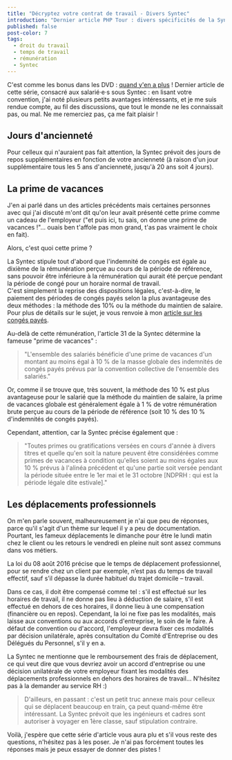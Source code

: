 ```yaml
---
title: "Décryptez votre contrat de travail - Divers Syntec"
introduction: "Dernier article PHP Tour : divers spécificités de la Syntec"
published: false
post-color: 7
tags:
  - droit du travail
  - temps de travail
  - rémunération
  - Syntec
---
```


C'est comme les bonus dans les DVD : [quand y'en a plus](https://youtu.be/VHoT4N43jK8?t=183) ! Dernier article de cette série, consacré aux salarié·e·s sous Syntec : en lisant votre convention, j'ai noté plusieurs petits avantages intéressants, et je me suis rendue compte, au fil des discussions, que tout le monde ne les connaissait pas, ou mal. Ne me remerciez pas, ça me fait plaisir !

## Jours d'ancienneté

Pour celleux qui n'auraient pas fait attention, la Syntec prévoit des jours de repos supplémentaires en fonction de votre ancienneté (à raison d'un jour supplémentaire tous les 5 ans d'ancienneté, jusqu'à 20 ans soit 4 jours).

## La prime de vacances

J'en ai parlé dans un des articles précédents mais certaines personnes avec qui j'ai discuté m'ont dit qu'on leur avait présenté cette prime comme un cadeau de l'employeur ("et puis ici, tu sais, on donne une prime de vacances !"… ouais ben t'affole pas mon grand, t'as pas vraiment le choix en fait).

Alors, c'est quoi cette prime ?

La Syntec stipule tout d'abord que l'indemnité de congés est égale au dixième de la rémunération perçue au cours de la période de référence, sans pouvoir être inférieure à la rémunération qui aurait été perçue pendant la période de congé pour un horaire normal de travail.  
C'est simplement la reprise des dispositions légales, c'est-à-dire, le paiement des périodes de congés payés selon la plus avantageuse des deux méthodes : la méthode des 10% ou la méthode du maintien de salaire. Pour plus de détails sur le sujet, je vous renvoie à mon [article sur les congés payés](/2016/08/02/il-etait-une-fois-les-conges-payes.html#3-valorisation-des-congés-payés).

Au-delà de cette rémunération, l'article 31 de la Syntec détermine la fameuse "prime de vacances" :

> "L'ensemble des salariés bénéficie d'une prime de vacances d'un montant au moins égal à 10 % de la masse globale des indemnités de congés payés prévus par la convention collective de l'ensemble des salariés."

Or, comme il se trouve que, très souvent, la méthode des 10 % est plus avantageuse pour le salarié que la méthode du maintien de salaire, la prime de vacances globale est généralement égale à 1 % de votre rémunération brute perçue au cours de la période de référence (soit 10 % des 10 % d'indemnités de congés payés).

Cependant, attention, car la Syntec précise également que : 

> "Toutes primes ou gratifications versées en cours d'année à divers titres et quelle qu'en soit la nature peuvent être considérées comme primes de vacances à condition qu'elles soient au moins égales aux 10 % prévus à l'alinéa précédent et qu'une partie soit versée pendant la période située entre le 1er mai et le 31 octobre [NDPRH : qui est la période légale dite estivale]."

## Les déplacements professionnels

On m'en parle souvent, malheureusement je n'ai que peu de réponses, parce qu'il s'agit d'un thème sur lequel il y a peu de documentation. Pourtant, les fameux déplacements le dimanche pour être le lundi matin chez le client ou les retours le vendredi en pleine nuit sont assez communs dans vos métiers.

La loi du 08 août 2016 précise que le temps de déplacement professionnel, pour se rendre chez un client par exemple, n’est pas du temps de travail effectif, sauf s’il dépasse la durée habituel du trajet domicile – travail.

Dans ce cas, il doit être compensé comme tel : s'il est effectué sur les horaires de travail, il ne donne pas lieu à déduction de salaire, s'il est effectué en dehors de ces horaires, il donne lieu à une compensation (financière ou en repos). Cependant, la loi ne fixe pas les modalités, mais laisse aux conventions ou aux accords d'entreprise, le soin de le faire. À défaut de convention ou d'accord, l'employeur devra fixer ces modalités par décision unilatérale, après consultation du Comité d'Entreprise ou des Délégués du Personnel, s'il y en a.

La Syntec ne mentionne que le remboursement des frais de déplacement, ce qui veut dire que vous devriez avoir un accord d'entreprise ou une décision unilatérale de votre employeur fixant les modalités des déplacements professionnels en dehors des horaires de travail… N'hésitez pas à la demander au service RH :)

> D'ailleurs, en passant : c'est un petit truc annexe mais pour celleux qui se déplacent beaucoup en train, ça peut quand-même être intéressant. La Syntec prévoit que les ingénieurs et cadres sont autoriser à voyager en 1ère classe, sauf stipulation contraire.

Voilà, j'espère que cette série d'article vous aura plu et s'il vous reste des questions, n'hésitez pas à les poser. Je n'ai pas forcément toutes les réponses mais je peux essayer de donner des pistes !